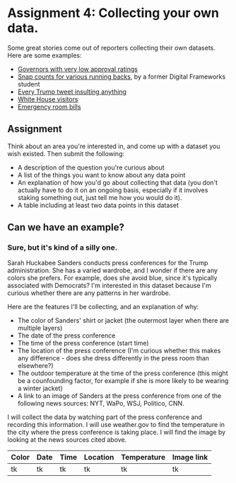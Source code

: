 # Assignment 4: Collecting your own data.

Some great stories come out of reporters collecting their own datasets. Here are some examples:
* [Governors with very low approval ratings](https://fivethirtyeight.com/features/chris-christie-is-still-more-popular-than-governors-who-were-literally-criminals/)
* [Snap counts for various running backs](https://github.com/brentschwartz/digital-frameworks-hw/blob/master/finalproject.md), by a former Digital Frameworks student
* [Every Trump tweet insulting anything](https://www.nytimes.com/interactive/2016/01/28/upshot/donald-trump-twitter-insults.html)
* [White House visitors](https://www.politico.com/interactives/databases/trump-white-house-visitor-logs-and-records/index.html)
* [Emergency room bills](https://erbills.vox.com/)

## Assignment

Think about an area you're interested in, and come up with a dataset you wish existed. Then submit the following:

* A description of the question you're curious about
* A list of the things you want to know about any data point
* An explanation of how you'd go about collecting that data (you don't actually have to do it on an ongoing basis, especially if it involves staking something out, just tell me how you would do it).
* A table including at least two data points in this dataset

## Can we have an example?

### Sure, but it's kind of a silly one.

Sarah Huckabee Sanders conducts press conferences for the Trump administration. She has a varied wardrobe, and I wonder if there are any colors she prefers. For example, does she avoid blue, since it's typically associated with Democrats? I'm interested in this dataset because I'm curious whether there are any patterns in her wardrobe.

Here are the features I'll be collecting, and an explanation of why:
* The color of Sanders' shirt or jacket (the outermost layer when there are multiple layers)
* The date of the press conference
* The time of the press conference (start time)
* The location of the press conference (I'm curious whether this makes any difference - does she dress differently in the press room than elsewhere?)
* The outdoor temperature at the time of the press conference (this might be a counfounding factor, for example if she is more likely to be wearing a winter jacket)
* A link to an image of Sanders at the press conference from one of the following news sources: NYT, WaPo, WSJ, Politico, CNN.

I will collect the data by watching part of the press conference and recording this information. I will use weather.gov to find the temperature in the city where the press conference is taking place. I will find the image by looking at the news sources cited above.

Color | Date | Time | Location | Temperature | Image link
---- | ----- | ---- | -------- | ----------- | --------
tk | tk | tk | tk | tk | tk
